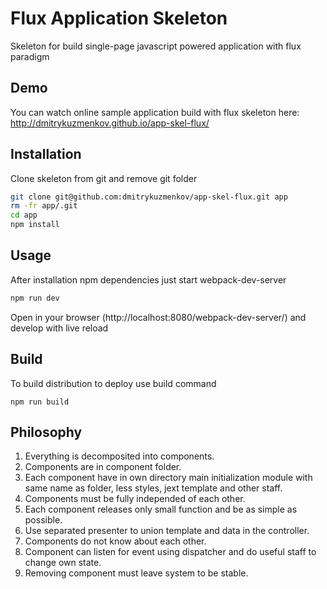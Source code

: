 Flux Application Skeleton
======
Skeleton for build single-page javascript powered application with flux paradigm

## Demo
You can watch online sample application build with flux skeleton here: http://dmitrykuzmenkov.github.io/app-skel-flux/

## Installation
Clone skeleton from git and remove git folder

```bash
git clone git@github.com:dmitrykuzmenkov/app-skel-flux.git app
rm -fr app/.git
cd app
npm install
```

## Usage
After installation npm dependencies just start webpack-dev-server

```bash
npm run dev
```

Open in your browser (http://localhost:8080/webpack-dev-server/) and develop with live reload


## Build
To build distribution to deploy use build command

```
npm run build
```

## Philosophy
1. Everything is decomposited into components.
2. Components are in component folder.
3. Each component have in own directory main initialization module with same name as folder, less styles, jext template and other staff.
4. Components must be fully independed of each other.
5. Each component releases only small function and be as simple as possible.
6. Use separated presenter to union template and data in the controller.
7. Components do not know about each other.
8. Component can listen for event using dispatcher and do useful staff to change own state.
9. Removing component must leave system to be stable.
